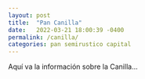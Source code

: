 ```yaml
---
layout: post
title:  "Pan Canilla"
date:   2022-03-21 18:00:39 -0400
permalink: /canilla/
categories: pan semirustico capital
---
```


Aquí va la información sobre la Canilla...

